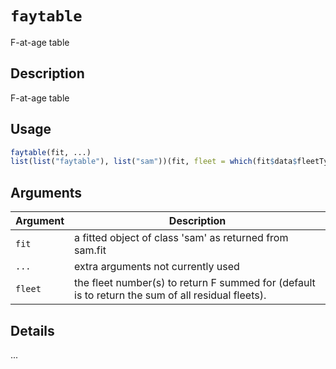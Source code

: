 # `faytable`

F-at-age table


## Description

F-at-age table


## Usage

```r
faytable(fit, ...)
list(list("faytable"), list("sam"))(fit, fleet = which(fit$data$fleetTypes == 0), ...)
```


## Arguments

Argument      |Description
------------- |----------------
`fit`     |     a fitted object of class 'sam' as returned from sam.fit
`...`     |     extra arguments not currently used
`fleet`     |     the fleet number(s) to return F summed for (default is to return the sum of all residual fleets).


## Details

...


